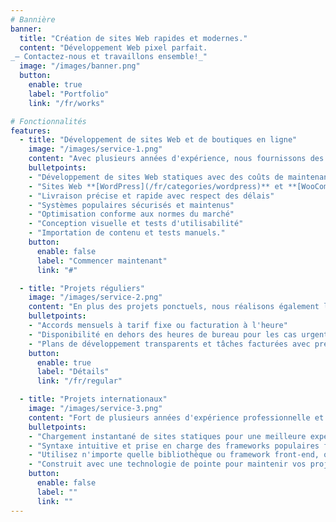 ```yaml
---
# Bannière
banner:
  title: "Création de sites Web rapides et modernes."
  content: "Développement Web pixel parfait.
_— Contactez-nous et travaillons ensemble!_"
  image: "/images/banner.png"
  button:
    enable: true
    label: "Portfolio"
    link: "/fr/works"

# Fonctionnalités
features:
  - title: "Développement de sites Web et de boutiques en ligne"
    image: "/images/service-1.png"
    content: "Avec plusieurs années d'expérience, nous fournissons des résultats professionnels et durables. Grâce à des méthodes modernes et une connaissance approfondie du marché, nous multiplions les ventes et la base de clients."
    bulletpoints:
    - "Développement de sites Web statiques avec des coûts de maintenance réduits"
    - "Sites Web **[WordPress](/fr/categories/wordpress)** et **[WooCommerce](/fr/categories/woocommerce)**"
    - "Livraison précise et rapide avec respect des délais"
    - "Systèmes populaires sécurisés et maintenus"
    - "Optimisation conforme aux normes du marché"
    - "Conception visuelle et tests d'utilisabilité"
    - "Importation de contenu et tests manuels."
    button:
      enable: false
      label: "Commencer maintenant"
      link: "#"

  - title: "Projets réguliers"
    image: "/images/service-2.png"
    content: "En plus des projets ponctuels, nous réalisons également le développement et la gestion de sites Web à grand volume dans le cadre d'une collaboration à long terme."
    bulletpoints:
    - "Accords mensuels à tarif fixe ou facturation à l'heure"
    - "Disponibilité en dehors des heures de bureau pour les cas urgents"
    - "Plans de développement transparents et tâches facturées avec précision"
    button:
      enable: true
      label: "Détails"
      link: "/fr/regular"

  - title: "Projets internationaux"
    image: "/images/service-3.png"
    content: "Fort de plusieurs années d'expérience professionnelle et d'une équipe exceptionnelle, nous acceptons des missions nationales et internationales."
    bulletpoints:
    - "Chargement instantané de sites statiques pour une meilleure expérience utilisateur et un meilleur référencement."
    - "Syntaxe intuitive et prise en charge des frameworks populaires facilitant l'apprentissage et l'utilisation d'Astro."
    - "Utilisez n'importe quelle bibliothèque ou framework front-end, ou créez des composants personnalisés, quel que soit la taille du projet."
    - "Construit avec une technologie de pointe pour maintenir vos projets à jour avec les dernières normes Web."
    button:
      enable: false
      label: ""
      link: ""
---
```

